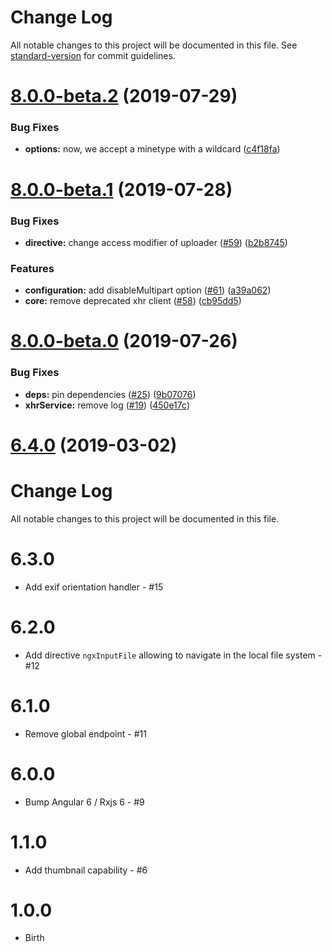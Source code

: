 # Change Log

All notable changes to this project will be documented in this file. See [standard-version](https://github.com/conventional-changelog/standard-version) for commit guidelines.

<a name="8.0.0-beta.2"></a>
# [8.0.0-beta.2](https://github.com/wKoza/ngx-upload/compare/v8.0.0-beta.1...v8.0.0-beta.2) (2019-07-29)


### Bug Fixes

* **options:** now, we accept a minetype with a wildcard ([c4f18fa](https://github.com/wKoza/ngx-upload/commit/c4f18fa))



<a name="8.0.0-beta.1"></a>
# [8.0.0-beta.1](https://github.com/wKoza/ngx-upload/compare/v8.0.0-beta.0...v8.0.0-beta.1) (2019-07-28)


### Bug Fixes

* **directive:** change access modifier of uploader ([#59](https://github.com/wKoza/ngx-upload/issues/59)) ([b2b8745](https://github.com/wKoza/ngx-upload/commit/b2b8745))


### Features

* **configuration:** add disableMultipart option ([#61](https://github.com/wKoza/ngx-upload/issues/61)) ([a39a062](https://github.com/wKoza/ngx-upload/commit/a39a062))
* **core:** remove deprecated xhr client ([#58](https://github.com/wKoza/ngx-upload/issues/58)) ([cb95dd5](https://github.com/wKoza/ngx-upload/commit/cb95dd5))



<a name="8.0.0-beta.0"></a>
# [8.0.0-beta.0](https://github.com/wKoza/ngx-upload/compare/v6.4.0...v8.0.0-beta.0) (2019-07-26)


### Bug Fixes

* **deps:** pin dependencies ([#25](https://github.com/wKoza/ngx-upload/issues/25)) ([9b07076](https://github.com/wKoza/ngx-upload/commit/9b07076))
* **xhrService:** remove log ([#19](https://github.com/wKoza/ngx-upload/issues/19)) ([450e17c](https://github.com/wKoza/ngx-upload/commit/450e17c))



<a name="6.4.0"></a>
# [6.4.0](https://github.com/wKoza/ngx-upload/compare/v6.3.0...v6.4.0) (2019-03-02)



# Change Log

All notable changes to this project will be documented in this file.


# 6.3.0

* Add exif orientation handler - #15

# 6.2.0

* Add directive `ngxInputFile` allowing to navigate in the local file system - #12

# 6.1.0

* Remove global endpoint - #11

# 6.0.0

* Bump Angular 6 / Rxjs 6 - #9

# 1.1.0

* Add thumbnail capability - #6

# 1.0.0

* Birth
